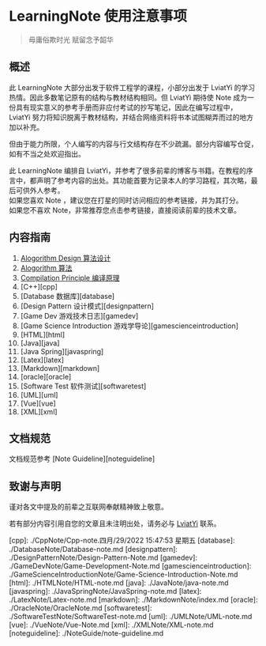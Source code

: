 # LearningNote 使用注意事项

> 毋庸俗欺时光 赋留念予韶华

## 概述

此 LearningNote 大部分出发于软件工程学的课程，小部分出发于 LviatYi 的学习热情。因此多数笔记原有的结构与教材结构相同。但 LviatYi 期待使 Note 成为一份具有现实意义的参考手册而非应付考试的抄写笔记，因此在编写过程中， LviatYi 努力将知识脱离于教材结构，并结合网络资料将书本试图糊弄而过的地方加以补充。

但由于能力所限，个人编写的内容与行文结构存在不少疏漏。部分内容编写仓促，如有不当之处欢迎指出。

此 LearningNote 编排自 LviatYi，并参考了很多前辈的博客与书籍。在教程的序言中，都声明了参考内容的出处。其功能首要为记录本人的学习路程，其次略，最后可供外人参考。  
如果您喜欢 Note ，建议您在打星的同时访问相应的参考链接，并为其打分。  
如果您不喜欢 Note，非常推荐您点击参考链接，直接阅读前辈的技术文章。

## 内容指南

1. [Alogorithm Design 算法设计][algorithmdesign]
1. [Alogorithm 算法][algorithm]
1. [Compilation Principle 编译原理][compilationprinciplenote]
1. [C++][cpp]
1. [Database 数据库][database]
1. [Design Pattern 设计模式][designpattern]
1. [Game Dev 游戏技术日志][gamedev]
1. [Game Science Introduction 游戏学导论][gamescienceintroduction]
1. [HTML][html]
1. [Java][java]
1. [Java Spring][javaspring]
1. [Latex][latex]
1. [Markdown][markdown]
1. [oracle][oracle]
1. [Software Test 软件测试][softwaretest]
1. [UML][uml]
1. [Vue][vue]
1. [XML][xml]

## 文档规范

文档规范参考 [Note Guideline][noteguideline]

## 致谢与声明

谨对各文中提及的前辈之互联网奉献精神致上敬意。

若有部分内容引用自您的文章且未注明出处，请务必与 <a href="mailto:lviatyi@qq.com">LviatYi</a> 联系。

[algorithmdesign]: ./Algorithm-designNote/algorithm-design-note.md
[algorithm]: ./AlgorithmNote/algorithm-note.md
[compilationprinciplenote]: ./CompilationPrincipleNote/compilation-principle-note.md
[cpp]: ./CppNote/Cpp-note.四月/29/2022 15:47:53  星期五 
[database]: ./DatabaseNote/Database-note.md
[designpattern]: ./DesignPatternNote/Design-Pattern-Note.md
[gamedev]: ./GameDevNote/Game-Development-Note.md
[gamescienceintroduction]: ./GameScienceIntroductionNote/Game-Science-Introduction-Note.md
[html]: ./HTMLNote/HTML-note.md
[java]: ./JavaNote/java-note.md
[javaspring]: ./JavaSpringNote/JavaSpring-note.md
[latex]: ./LatexNote/Latex-note.md
[markdown]: ./MarkdownNote/index.md
[oracle]: ./OracleNote/OracleNote.md
[softwaretest]: ./SoftwareTestNote/SoftwareTest-note.md
[uml]: ./UMLNote/UML-note.md
[vue]: ./VueNote/Vue-Note.md
[xml]: ./XMLNote/XML-note.md
[noteguideline]: ./NoteGuide/note-guideline.md
